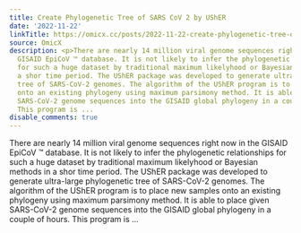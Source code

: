 ```yaml
---
title: Create Phylogenetic Tree of SARS CoV 2 by UShER
date: '2022-11-22'
linkTitle: https://omicx.cc/posts/2022-11-22-create-phylogenetic-tree-of-sars-cov-2-by-usher/
source: OmicX
description: <p>There are nearly 14 million viral genome sequences right now in the
  GISAID EpiCoV ™ database. It is not likely to infer the phylogenetic relationships
  for such a huge dataset by traditional maximum likelyhood or Bayesian methods in
  a shor time period. The UShER package was developed to generate ultra-large phylogenetic
  tree of SARS-CoV-2 genomes. The algorithm of the UShER program is to place new samples
  onto an existing phylogeny using maximum parsimony method. It is able to place given
  SARS-CoV-2 genome sequences into the GISAID global phylogeny in a couple of hours.
  This program is ...
disable_comments: true
---
```

<p>There are nearly 14 million viral genome sequences right now in the GISAID EpiCoV ™ database. It is not likely to infer the phylogenetic relationships for such a huge dataset by traditional maximum likelyhood or Bayesian methods in a shor time period. The UShER package was developed to generate ultra-large phylogenetic tree of SARS-CoV-2 genomes. The algorithm of the UShER program is to place new samples onto an existing phylogeny using maximum parsimony method. It is able to place given SARS-CoV-2 genome sequences into the GISAID global phylogeny in a couple of hours. This program is ...